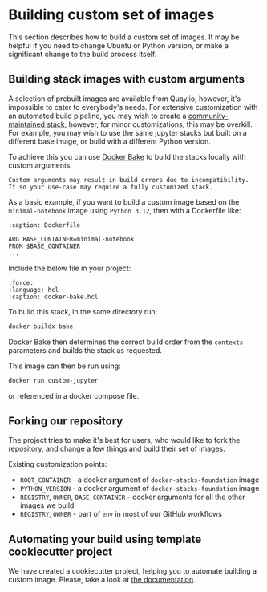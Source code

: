 # Building custom set of images

This section describes how to build a custom set of images.
It may be helpful if you need to change Ubuntu or Python version, or make a significant change to the build process itself.

## Building stack images with custom arguments

A selection of prebuilt images are available from Quay.io,
however, it's impossible to cater to everybody's needs.
For extensive customization with an automated build pipeline,
you may wish to create a [community-maintained stack](https://jupyter-docker-stacks.readthedocs.io/en/latest/contributing/stacks.html),
however, for minor customizations, this may be overkill.
For example, you may wish to use the same jupyter stacks but built on a different base image,
or build with a different Python version.

To achieve this you can use [Docker Bake](https://docs.docker.com/build/bake/)
to build the stacks locally with custom arguments.

```{note}
Custom arguments may result in build errors due to incompatibility.
If so your use-case may require a fully customized stack.
```

As a basic example, if you want to build a custom image based on the `minimal-notebook` image using `Python 3.12`,
then with a Dockerfile like:

```{code-block} Dockerfile
:caption: Dockerfile

ARG BASE_CONTAINER=minimal-notebook
FROM $BASE_CONTAINER
...
```

Include the below file in your project:

```{literalinclude} recipe_code/docker-bake.python312.hcl
:force:
:language: hcl
:caption: docker-bake.hcl
```

To build this stack, in the same directory run:

```bash
docker buildx bake
```

Docker Bake then determines the correct build order from the `contexts` parameters
and builds the stack as requested.

This image can then be run using:

```bash
docker run custom-jupyter
```

or referenced in a docker compose file.

## Forking our repository

The project tries to make it's best for users, who would like to fork the repository, and change a few things and build their set of images.

Existing customization points:

- `ROOT_CONTAINER` - a docker argument of `docker-stacks-foundation` image
- `PYTHON_VERSION` - a docker argument of `docker-stacks-foundation` image
- `REGISTRY`, `OWNER`, `BASE_CONTAINER` - docker arguments for all the other images we build
- `REGISTRY`, `OWNER` - part of `env` in most of our GitHub workflows

## Automating your build using template cookiecutter project

We have created a cookiecutter project, helping you to automate building a custom image.
Please, take a look at [the documentation](../contributing/stacks.md).
